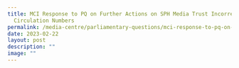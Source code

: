 ```yaml
---
title: MCI Response to PQ on Further Actions on SPH Media Trust Incorrect
  Circulation Numbers
permalink: /media-centre/parliamentary-questions/mci-response-to-pq-on-sph-media-trust-incorrect-circulation-no/
date: 2023-02-22
layout: post
description: ""
image: ""
---
```

